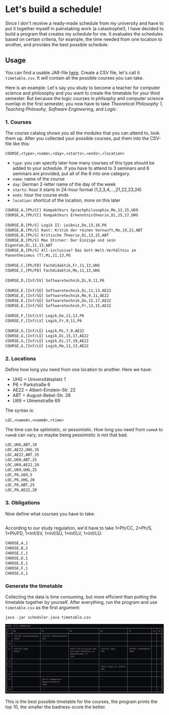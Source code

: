 # Let's build a schedule!
Since I don't receive a ready-made schedule from my university and have to put it together myself in painstaking work (a catastrophe!), I have decided to build a program that creates my schedule for me. It evaluates the schedules based on certain criteria, for example, the time needed from one location to another, and provides the best possible schedule.

## Usage
You can find a usable JAR-file [here](https://github.com/survari/uni-scheduler/releases). Create a CSV file, let's call it `timetable.csv`. It will contain all the possible courses you can take.

Here is an example: Let's say you study to become a teacher for computer science and philosophy and you want to create the timetable for your third semester. But because the logic courses in philsophy and computer science overlap in the first semester, you now have to take _Theoretical Philosophy 1_, _Teaching Philosohy_, _Software Engineering_, and _Logic_.

### 1. Courses
The course catalog shows you all the modules that you can attend to, look them up. After you collected your possible courses, put them into the CSV-file like this:

```csv
COURSE,<type>,<name>,<day>,<starts>,<ends>,<location>
```

- `type`: you can specify later how many courses of this type should be added to your schedule. If you have to attend to 3 seminars and 6 seminars are provided, put all of the 6 into one category.
- `name`: name of the course
- `day`: German 2-letter name of the day of the week
- `starts`: hour it starts in 24-hour format (1,2,3,4,...,21,22,23,24)
- `ends`: hour the course ends
- `location`: shortcut of the location, more on this later

```csv
COURSE,A,[Ph/CC] Kompaktkurs Sprachphilosophie,Mo,13,15,U69
COURSE,A,[Ph/CC] Kompaktkurs Erkenntnistheorie,Di,15,17,UHG

COURSE,B,[Ph/S] Logik II: Leibniz,Do,13,16,P6
COURSE,B,[Ph/S] Kant: Kritik der reinen Vernunft,Mo,19,21,ABT
COURSE,B,[Ph/S] Kritische Theorie,Di,13,15,ABT
COURSE,B,[Ph/S] Max Stirner: Der Einzige und sein Eigentum,Di,11,13,ABT
COURSE,B,[Ph/S] All-inclusive? Das Gott-Welt-Verhältnis im Panentheismus (T),Mi,11,13,P6

COURSE,C,[Ph/FD] Fachdidaktik,Fr,11,13,UHG
COURSE,C,[Ph/FD] Fachdidaktik,Mo,11,13,UHG

COURSE,D,[Inf/SV] Softwaretechnik,Di,9,11,P6

COURSE,E,[Inf/SÜ] Softwaretechnik,Di,11,13,AE22
COURSE,E,[Inf/SÜ] Softwaretechnik,Mo,9,11,AE22
COURSE,E,[Inf/SÜ] Softwaretechnik,Do,15,17,AE22
COURSE,E,[Inf/SÜ] Softwaretechnik,Fr,13,15,AE22

COURSE,F,[Inf/LV] Logik,Do,11,13,P6
COURSE,F,[Inf/LV] Logik,Fr,9,11,P6

COURSE,G,[Inf/LÜ] Logik,Mi,7,9,AE22
COURSE,G,[Inf/LÜ] Logik,Di,15,17,AE22
COURSE,G,[Inf/LÜ] Logik,Di,17,19,AE22
COURSE,G,[Inf/LÜ] Logik,Mo,11,13,AE22
```

### 2. Locations
Define how long you need from one location to another. Here we have:
- UHG = Universitätsplatz 1
- P6 = Parkstraße 6
- AE22 = Albert-Einstein-Str. 22
- ABT = August-Bebel-Str. 28
- U69 = Ulmenstraße 69

The syntax is:
```csv
LOC,<nameA>,<nameB>,<time>
```

The time can be optimistic, or pessimistic. How long you need from `nameA` to `nameB` can vary, so maybe being pessimistic is not that bad.

```csv
LOC,UHG,ABT,10
LOC,AE22,UHG,35
LOC,AE22,ABT,35
LOC,U69,ABT,25
LOC,U69,AE22,20
LOC,U69,UHG,25
LOC,P6,U69,5
LOC,P6,UHG,20
LOC,P6,ABT,25
LOC,P6,AE22,20
```

### 3. Obligations

Now define what courses you have to take:
```csv
```

According to our study regulation, we'd have to take 1×Ph/CC, 2×Ph/S, 1×Ph/FD, 1×Inf/SV, 1×Inf/SÜ, 1×Inf/LV, 1×Inf/LÜ:

```csv
CHOOSE,A,1
CHOOSE,B,2
CHOOSE,C,1
CHOOSE,D,1
CHOOSE,E,1
CHOOSE,F,1
CHOOSE,G,1
```

### Generate the timetable

Collecting the data is time consuming, but more efficient than putting the timetable together by yourself. After everything, run the program and use `timetable.csv` as the first argument:

```
java -jar scheduler.java timetable.csv
```

![](schedule.png)

This is the best possible timetable for the courses, the program prints the top 10, the smaller the badness-score the better.